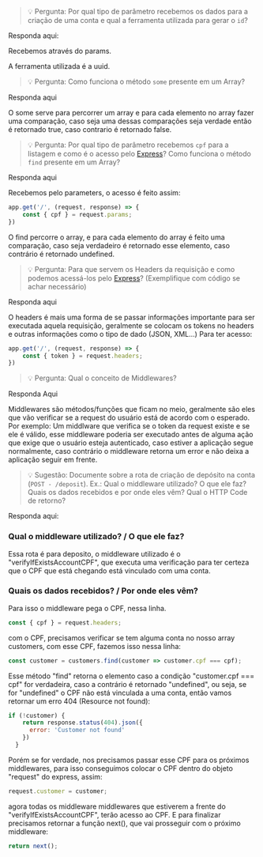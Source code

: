 > 💡 Pergunta: Por qual tipo de parâmetro recebemos os dados para a criação de uma conta e qual a ferramenta utilizada para gerar o `id`?

Responda aqui: <br />

Recebemos através do params.<br />

A ferramenta utilizada é a uuid.

> 💡 Pergunta: Como funciona o método `some` presente em um Array?

Responda aqui<br />

O some serve para percorrer um array e para cada elemento no array fazer uma comparação, caso seja uma dessas comparações seja verdade então é retornado true, caso contrario é retornado false.

> 💡 Pergunta: Por qual tipo de parâmetro recebemos `cpf` para a listagem e como é o acesso pelo [Express](http://expressjs.com/)? Como funciona o método `find` presente em um Array?

Responda aqui<br />

Recebemos pelo parameters, o acesso é feito assim:

```jsx
app.get('/', (request, response) => {
	const { cpf } = request.params;
})
```

O find percorre o array, e para cada elemento do array é feito uma comparação, caso seja verdadeiro é retornado esse elemento, caso contrário é retornado undefined.

> 💡 Pergunta: Para que servem os Headers da requisição e como podemos acessá-los pelo [Express](http://expressjs.com/)? (Exemplifique com código se achar necessário)

Responda aqui<br />

O headers é mais uma forma de se passar informações importante para ser executada aquela requisição, geralmente se colocam os tokens no headers e outras informações como o tipo de dado (JSON, XML...) Para ter acesso:

```jsx
app.get('/', (request, response) => {
	const { token } = request.headers;
})
```

> 💡 Pergunta: Qual o conceito de Middlewares?

Responda Aqui<br />

Middlewares são métodos/funções que ficam no meio, geralmente são eles que vão verificar se a request do usuário está de acordo com o esperado. Por exemplo: Um middlware que verifica se o token da request existe e se ele é válido, esse middleware poderia ser executado antes de alguma ação que exige que o usuário esteja autenticado, caso estiver a aplicação segue normalmente, caso contrário o middleware retorna um error e não deixa a aplicação seguir em frente.

> 💡 Sugestão: Documente sobre a rota de criação de depósito na conta (`POST - /deposit`). Ex.: Qual o middleware utilizado? O que ele faz? Quais os dados recebidos e por onde eles vêm? Qual o HTTP Code de retorno?

Responda aqui:<br />

### Qual o middleware utilizado? / O que ele faz?

Essa rota é para deposito, o middleware utilizado é o "verifyIfExistsAccountCPF", que executa uma verificação para ter certeza que o CPF que está chegando está vinculado com uma conta.

### Quais os dados recebidos? / Por onde eles vêm?

Para isso o middleware pega o CPF, nessa linha.

```jsx
const { cpf } = request.headers;
```

com o CPF, precisamos verificar se tem alguma conta no nosso array customers, com esse CPF, fazemos isso nessa linha:

```jsx
const customer = customers.find(customer => customer.cpf === cpf);
```

Esse método "find" retorna o elemento caso a condição "customer.cpf === cpf" for verdadeira, caso a contrário é retornado "undefined", ou seja, se for "undefined" o CPF não está vinculada a uma conta, então vamos retornar um erro 404 (Resource not found):

```jsx
if (!customer) {
    return response.status(404).json({
      error: 'Customer not found'
    })
  }
```

Porém se for verdade, nos precisamos passar esse CPF para os próximos middlewares, para isso conseguimos colocar o CPF dentro do objeto "request" do express, assim:

```jsx
request.customer = customer;
```

agora todas os middleware middlewares que estiverem a frente do "verifyIfExistsAccountCPF", terão acesso ao CPF. E para finalizar precisamos retornar a função next(), que vai prosseguir com o próximo middleware:

```jsx
return next();
```